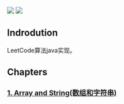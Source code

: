![](https://img.shields.io/badge/language-Java-B07319.svg)
![](https://img.shields.io/badge/judgement-passing-brightgreen.svg)

## Indrodution
LeetCode算法java实现。

##  Chapters
### [1. Array and String(数组和字符串)]()

